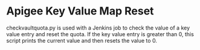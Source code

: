Apigee Key Value Map Reset
=====================

checkvaultquota.py is used with a Jenkins job to check the value of a key value entry and reset the quota. If the key value entry is greater than 0, this script prints the current value and then resets the value to 0. 
